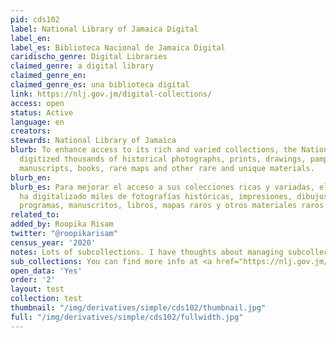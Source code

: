 ```yaml
---
pid: cds102
label: National Library of Jamaica Digital
label_en:
label_es: Biblioteca Nacional de Jamaica Digital
caridischo_genre: Digital Libraries
claimed_genre: a digital library
claimed_genre_en:
claimed_genre_es: una biblioteca digital
link: https://nlj.gov.jm/digital-collections/
access: open
status: Active
language: en
creators:
stewards: National Library of Jamaica
blurb: To enhance access to its rich and varied collections, the National NLJ has
  digitized thousands of historical photographs, prints, drawings, pamphlets, programmes,
  manuscripts, books, rare maps and other rare and unique materials.
blurb_en:
blurb_es: Para mejorar el acceso a sus colecciones ricas y variadas, el NLJ nacional
  ha digitalizado miles de fotografías históricas, impresiones, dibujos, folletos,
  programas, manuscritos, libros, mapas raros y otros materiales raros y únicos.
related_to:
added_by: Roopika Risam
twitter: "@roopikarisam"
census_year: '2020'
notes: Lots of subcollections. I have thoughts about managing subcollections
sub_collections: You can find more info at <a href="https://nlj.gov.jm/digital-collections/">test</a>
open_data: 'Yes'
order: '2'
layout: test
collection: test
thumbnail: "/img/derivatives/simple/cds102/thumbnail.jpg"
full: "/img/derivatives/simple/cds102/fullwidth.jpg"
---
```

